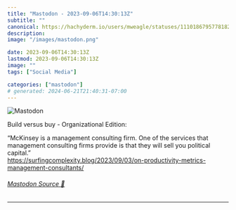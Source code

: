 ```yaml
---
title: "Mastodon - 2023-09-06T14:30:13Z"
subtitle: ""
canonical: https://hachyderm.io/users/mweagle/statuses/111018679577818263
description:
image: "/images/mastodon.png"

date: 2023-09-06T14:30:13Z
lastmod: 2023-09-06T14:30:13Z
image: ""
tags: ["Social Media"]

categories: ["mastodon"]
# generated: 2024-06-21T21:40:31-07:00
---
```

![Mastodon](/images/mastodon.png)

<p>Build versus buy - Organizational Edition:</p><p>“McKinsey is a management consulting firm. One of the services that management consulting firms provide is that they will sell you political capital.”<br /><a href="https://surfingcomplexity.blog/2023/09/03/on-productivity-metrics-management-consultants/" target="_blank" rel="nofollow noopener noreferrer" translate="no"><span class="invisible">https://</span><span class="ellipsis">surfingcomplexity.blog/2023/09</span><span class="invisible">/03/on-productivity-metrics-management-consultants/</span></a></p>


###### [Mastodon Source 🐘](https://hachyderm.io/@mweagle/111018679577818263)

___

